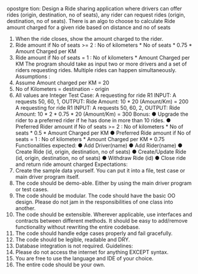 opostgre
tion:
Design a Ride sharing application where drivers can offer rides (origin, destination, no of seats), any rider
can request rides (origin, destination, no of seats).
There is an algo to choose to calculate Ride amount charged for a given ride based on distance and no of
seats
1. When the ride closes, show the amount charged to the rider.
2. Ride amount if No of seats >= 2 : No of kilometers * No of seats * 0.75 * Amount Charged per KM
3. Ride amount if No of seats = 1 : No of kilometers * Amount Charged per KM
The program should take as input two or more drivers and a set of riders requesting rides. Multiple rides
can happen simultaneously.
Assumptions :
1. Assume Amount charged per KM = 20
2. No of Kilometers = destination - origin
3. All values are Integer
Test Case:
A requesting for ride R1
INPUT: A requests 50, 60, 1,
OUTPUT: Ride Amount: 10 * 20 (Amount/Km) = 200
A requesting for ride R1
INPUT: A requests 50, 60, 2,
OUTPUT: Ride Amount: 10 * 2 * 0.75 * 20 (Amount/Km) = 300
Bonus:
● Upgrade the rider to a preferred rider if he has done in more than 10 rides.
● Preferred Rider amount if No of seats >= 2 : No of kilometers * No of seats * 0.5 * Amount
Charged per KM
● Preferred Ride amount if No of seats = 1 : No of kilometers * Amount Charged per KM * 0.75
Functionalities expected:
● Add Driver(name)
● Add Rider(name)
● Create Ride (id, origin, destination, no of seats)
● Create/Update Ride (id, origin, destination, no of seats)
● Withdraw Ride (id)
● Close ride and return ride amount charged
Expectations:
1. Create the sample data yourself. You can put it into a file, test case or main driver program
itself.
2. The code should be demo-able. Either by using the main driver program or test cases.
3. The code should be modular. The code should have the basic OO design. Please do not jam in
the responsibilities of one class into another.
4. The code should be extensible. Wherever applicable, use interfaces and contracts between
different methods. It should be easy to add/remove functionality without rewriting the entire
codebase.
5. The code should handle edge cases properly and fail gracefully.
6. The code should be legible, readable and DRY.
7. Database integration is not required.
Guidelines:
1. Please do not access the internet for anything EXCEPT syntax.
2. You are free to use the language and IDE of your choice.
3. The entire code should be your own.
